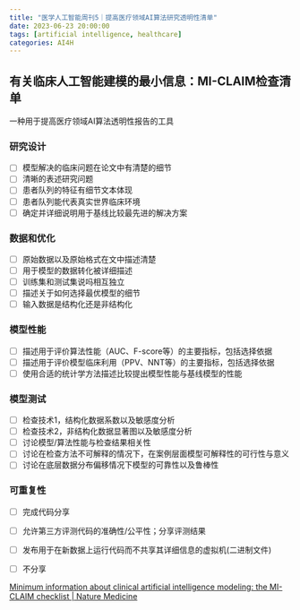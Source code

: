 ```yaml
---
title: "医学人工智能周刊5｜提高医疗领域AI算法研究透明性清单"
date: 2023-06-23 20:00:00
tags: [artificial intelligence, healthcare]
categories: AI4H
---
```


## 有关临床人工智能建模的最小信息：MI-CLAIM检查清单

一种用于提高医疗领域AI算法透明性报告的工具
### 研究设计
- [ ] 模型解决的临床问题在论文中有清楚的细节
- [ ] 清晰的表述研究问题
- [ ] 患者队列的特征有细节文本体现
- [ ] 患者队列能代表真实世界临床环境
- [ ] 确定并详细说明用于基线比较最先进的解决方案
### 数据和优化
- [ ] 原始数据以及原始格式在文中描述清楚
- [ ] 用于模型的数据转化被详细描述
- [ ] 训练集和测试集说吗相互独立
- [ ] 描述关于如何选择最优模型的细节
- [ ] 输入数据是结构化还是非结构化
### 模型性能
- [ ] 描述用于评价算法性能（AUC、F-score等）的主要指标，包括选择依据
- [ ] 描述用于评价模型临床利用（PPV、NNT等）的主要指标，包括选择依据
- [ ] 使用合适的统计学方法描述比较提出模型性能与基线模型的性能
### 模型测试
- [ ] 检查技术1，结构化数据系数以及敏感度分析
- [ ] 检查技术2，非结构化数据显著图以及敏感度分析
- [ ] 讨论模型/算法性能与检查结果相关性
- [ ] 讨论在检查方法不可解释的情况下，在案例层面模型可解释性的可行性与意义
- [ ] 讨论在底层数据分布偏移情况下模型的可靠性以及鲁棒性
### 可重复性
- [ ] 完成代码分享
- [ ] 允许第三方评测代码的准确性/公平性；分享评测结果
- [ ] 发布用于在新数据上运行代码而不共享其详细信息的虚拟机(二进制文件)
- [ ] 不分享


[Minimum information about clinical artificial intelligence modeling: the MI-CLAIM checklist | Nature Medicine](https://www.nature.com/articles/s41591-020-1041-y)